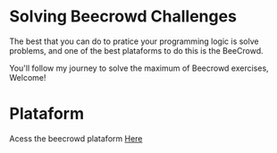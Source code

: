 # Solving Beecrowd Challenges

The best that you can do to pratice your programming logic is solve problems, and one of the best plataforms to do this is the BeeCrowd.

You'll follow my journey to solve the maximum of Beecrowd exercises, Welcome!

# Plataform

Acess the beecrowd plataform [Here](https://www.beecrowd.com.br/)

